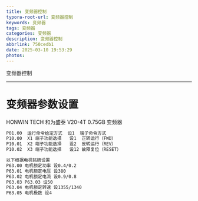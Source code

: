 ```yaml
---
title: 变频器控制
typora-root-url: 变频器控制
keywords: 变频器
tags: 变频器
categories: 变频器
description: 变频器控制
abbrlink: 750cedb1
date: 2025-03-10 19:53:29
photos:
---
```


变频器控制

<!--more-->

------

# 变频器参数设置

HONWIN TECH 和为盛泰  V20-4T 0.75GB  变频器

```markdown
P01.00  运行命令给定方式  设1  端子命令方式
P10.00  X1 端子功能选择   设1  正转运行（FWD）
P10.01  X2 端子功能选择   设2  反转运行（REV）
P10.02  X3 端子功能选择   设12 故障复位（RESET）

以下根据电机铭牌设置
P63.00 电机额定功率 设0.4/0.2
P63.01 电机额定电压 设380
P63.02 电机额定电流 设0.9/0.8
P63.03 P63.03 设50
P63.04 电机额定转速 设1355/1340
P63.05 电机极数 设4
```

